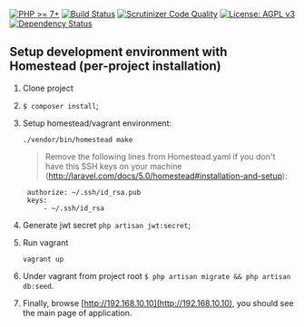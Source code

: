 
[![PHP >= 7+](https://img.shields.io/badge/php-%3E%3D%207-8892BF.svg?style=flat-square)](https://php.net/)
[![Build Status](https://api.travis-ci.org/nixsolutions/laravel-api-boilerplate.png?branch=master)](https://api.travis-ci.org/nixsolutions/laravel-api-boilerplate.png)
[![Scrutinizer Code Quality](https://scrutinizer-ci.com/g/nixsolutions/laravel-api-boilerplate/badges/quality-score.png)](https://scrutinizer-ci.com/g/nixsolutions/laravel-api-boilerplate/?branch=master)
[![License: AGPL v3](https://img.shields.io/badge/License-AGPL%20v3-blue.svg?style=flat-square)](http://www.gnu.org/licenses/agpl-3.0)
[![Dependency Status](https://www.versioneye.com/user/projects/58c6d1f87a7954003a3cacfc/badge.svg?style=flat-square)](https://www.versioneye.com/user/projects/58c6d1f87a7954003a3cacfc)

## Setup development environment with Homestead (per-project installation)

1. Clone project
2. `$ composer install`;
3. Setup homestead/vagrant environment:
	
    ```
    ./vendor/bin/homestead make
	```

	> Remove the following lines from Homestead.yaml if you don't have this SSH keys on your machine (http://laravel.com/docs/5.0/homestead#installation-and-setup):
	> 
        authorize: ~/.ssh/id_rsa.pub
        keys:
            - ~/.ssh/id_rsa
	  
4. Generate jwt secret `php artisan jwt:secret`;
5. Run vagrant
	
    ```
    vagrant up
    ```
    
6. Under vagrant from project root `$ php artisan migrate && php artisan db:seed`.
7. Finally, browse [http://192.168.10.10](http://192.168.10.10), you should see the main page of application.
